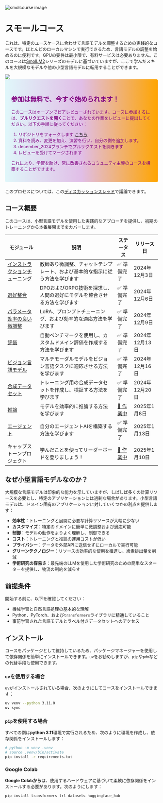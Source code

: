 ![smolcourse image](./banner.png)

# スモールコース

これは、特定のユースケースに合わせて言語モデルを調整するための実践的なコースです。ほとんどのローカルマシンで実行できるため、言語モデルの調整を始めるのに便利です。GPUの要件は最小限で、有料サービスは必要ありません。このコースは[SmolLM2](https://github.com/huggingface/smollm/tree/main)シリーズのモデルに基づいていますが、ここで学んだスキルを大規模なモデルや他の小型言語モデルに転用することができます。

<a href="http://hf.co/join/discord">
<img src="https://img.shields.io/badge/Discord-7289DA?&logo=discord&logoColor=white"/>
</a>

<div style="background: linear-gradient(to right, #e0f7fa, #e1bee7, orange); padding: 20px; border-radius: 5px; margin-bottom: 20px; color: purple;">
    <h2>参加は無料で、今すぐ始められます！</h2>
    <p>このコースはオープンでピアレビューされています。コースに参加するには、<strong>プルリクエストを開く</strong>ことで、あなたの作業をレビューに提出してください。以下の手順に従ってください：</p>
    <ol>
        <li>リポジトリをフォークします <a href="https://github.com/huggingface/smol-course/fork">こちら</a></li>
        <li>資料を読み、変更を加え、演習を行い、自分の例を追加します。</li>
        <li>december_2024ブランチでプルリクエストを開きます</li>
        <li>レビューを受けてマージされます</li>
    </ol>
    <p>これにより、学習を助け、常に改善されるコミュニティ主導のコースを構築することができます。</p>
</div>

このプロセスについては、この[ディスカッションスレッド](https://github.com/huggingface/smol-course/discussions/2#discussion-7602932)で議論できます。

## コース概要

このコースは、小型言語モデルを使用した実践的なアプローチを提供し、初期のトレーニングから本番展開までをカバーします。

| モジュール | 説明 | ステータス | リリース日 |
|--------|-------------|---------|--------------|
| [インストラクションチューニング](./1_instruction_tuning) | 教師あり微調整、チャットテンプレート、および基本的な指示に従う方法を学びます | ✅ 準備完了 | 2024年12月3日 |
| [選好整合](./2_preference_alignment) | DPOおよびORPO技術を探求し、人間の選好にモデルを整合させる方法を学びます | ✅ 準備完了  | 2024年12月6日 |
| [パラメータ効率の良い微調整](./3_parameter_efficient_finetuning) | LoRA、プロンプトチューニング、および効率的な適応方法を学びます | ✅ 準備完了 | 2024年12月9日 |
| [評価](./4_evaluation) | 自動ベンチマークを使用し、カスタムドメイン評価を作成する方法を学びます | ✅ 準備完了 | 2024年12月13日 |
| [ビジョン言語モデル](./5_vision_language_models) | マルチモーダルモデルをビジョン言語タスクに適応させる方法を学びます | ✅ 準備完了 | 2024年12月16日 |
| [合成データセット](./6_synthetic_datasets) | トレーニング用の合成データセットを作成し、検証する方法を学びます | ✅ 準備完了 | 2024年12月20日 |
| [推論](./7_inference) | モデルを効率的に推論する方法を学びます | [🚧 作業中](https://github.com/huggingface/smol-course/pull/150) | 2025年1月8日 |
| [エージェント](./8_agents) | 自分のエージェントAIを構築する方法を学びます | ✅ 準備完了 | 2025年1月13日 ||
| キャップストーンプロジェクト | 学んだことを使ってリーダーボードを登りましょう！ | [🚧 作業中](https://github.com/huggingface/smol-course/pull/97) | 2025年1月10日 |

## なぜ小型言語モデルなのか？

大規模な言語モデルは印象的な能力を示していますが、しばしば多くの計算リソースを必要とし、特定のアプリケーションには過剰な場合があります。小型言語モデルは、ドメイン固有のアプリケーションに対していくつかの利点を提供します：

- **効率性**：トレーニングと展開に必要な計算リソースが大幅に少ない
- **カスタマイズ**：特定のドメインに簡単に微調整および適応可能
- **制御**：モデルの動作をよりよく理解し、制御できる
- **コスト**：トレーニングと推論の運用コストが低い
- **プライバシー**：データを外部APIに送信せずにローカルで実行可能
- **グリーンテクノロジー**：リソースの効率的な使用を推進し、炭素排出量を削減
- **学術研究の容易さ**：最先端のLLMを使用した学術研究のための簡単なスターターを提供し、物流の制約を減らす

## 前提条件

開始する前に、以下を確認してください：
- 機械学習と自然言語処理の基本的な理解
- Python、PyTorch、および`transformers`ライブラリに精通していること
- 事前学習された言語モデルとラベル付きデータセットへのアクセス

## インストール

コースをパッケージとして維持しているため、パッケージマネージャーを使用して依存関係を簡単にインストールできます。`uv`をお勧めしますが、`pip`や`pdm`などの代替手段も使用できます。

### `uv`を使用する場合

`uv`がインストールされている場合、次のようにしてコースをインストールできます：

```bash
uv venv --python 3.11.0
uv sync
```

### `pip`を使用する場合

すべての例は**python 3.11**環境で実行されるため、次のように環境を作成し、依存関係をインストールします：

```bash
# python -m venv .venv
# source .venv/bin/activate
pip install -r requirements.txt
```

### Google Colab

**Google Colabから**は、使用するハードウェアに基づいて柔軟に依存関係をインストールする必要があります。次のようにします：

```bash
pip install transformers trl datasets huggingface_hub
```

